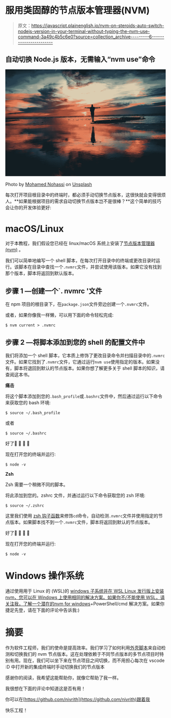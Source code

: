 # 服用类固醇的节点版本管理器(NVM)

> 原文：<https://javascript.plainenglish.io/nvm-on-steroids-auto-switch-nodejs-version-in-your-terminal-without-typing-the-nvm-use-command-3a49c4b5c6e0?source=collection_archive---------6----------------------->

## 自动切换 Node.js 版本，无需输入“nvm use”命令

![](img/d61125abb642705af6d58e3d49b29da0.png)

Photo by [Mohamed Nohassi](https://unsplash.com/@coopery?utm_source=medium&utm_medium=referral) on [Unsplash](https://unsplash.com?utm_source=medium&utm_medium=referral)

每次打开项目根目录中的终端时，都必须手动切换节点版本，这很快就会变得很烦人。**如果能根据项目的需求自动切换节点版本岂不是很棒？**这个简单的技巧会让你的开发体验更好:

# macOS/Linux

对于本教程，我们假设您已经在 linux/macOS 系统上安装了[节点版本管理器(nvm)](https://github.com/nvm-sh/nvm) 。

我们可以简单地编写一个 shell 脚本，在每次打开目录中的终端或更改目录时运行。该脚本在目录中查找一个`.nvmrc`文件，并尝试使用该版本。如果它没有找到那个版本，脚本将返回到默认版本。

## 步骤 1 —创建一个`. nvmrc '文件

在 npm 项目的根目录下，在`package.json`文件旁边创建一个`.nvmrc`文件。

或者，如果你像我一样懒，可以用下面的命令轻松完成:

```
$ nvm current > .nvmrc
```

## 步骤 2 —将脚本添加到您的 shell 的配置文件中

我们将添加一个 shell 脚本，它本质上修饰了更改目录命令并扫描目录中的`.nvmrc`文件。如果它找到了`.nvmrc`文件，它通过运行`nvm use`使用指定的版本。如果没有，脚本将退回到默认的节点版本。如果你想了解更多关于 shell 脚本的知识，请查阅这本书。

**痛击**

将这个脚本添加到您的`.bash_profile`或`.bashrc`文件中，然后通过运行以下命令来获取您的 bash 环境:

```
$ source ~/.bash_profile
```

或者

```
$ source ~/.bashrc
```

好了🎉 🎉 🎉 🎉

现在打开您的终端并运行:

```
$ node -v
```

**Zsh**

Zsh 需要一个稍微不同的脚本。

将此添加到您的。zshrc 文件，并通过运行以下命令获取您的 zsh 环境:

```
$ source ~/.zshrc
```

这里我们使用 [zsh 钩子函数](http://zsh.sourceforge.net/Doc/Release/Functions.html)来修饰`cd`命令，自动检测`.nvmrc`文件并使用指定的节点版本。如果脚本找不到一个`.nvmrc`文件，脚本将返回到默认的节点版本。

好了🎉 🎉 🎉 🎉

现在打开您的终端并运行:

```
$ node -v
```

# Windows 操作系统

通过使用用于 Linux 的 (WSL)的 [windows 子系统并在 WSL Linux 发行版上安装 nvm，您可以在 Windows 上使用相同的解决方案。如果你不/不能使用 WSL，请关注我，了解一个潜在的](https://docs.microsoft.com/en-us/windows/wsl/install-win10)[nvm for windows](https://github.com/coreybutler/nvm-windows)+PowerShell/cmd 解决方案。如果你捷足先登，请在下面的评论中告诉我:)

# 摘要

作为软件工程师，我们的使命是提高效率。我们学习了如何利用[外壳脚本](https://amzn.to/36QN5ug)来自动检测和切换我们的 nvm 节点版本。这在处理依赖于不同节点版本的多节点项目时特别有用。现在，我们可以坐下来在节点项目之间切换，而不用担心每次在 vscode :D 中打开新的集成终端时手动切换我们的节点版本

感谢你的阅读，我希望这能帮助你，就像它帮助了我一样。

我很想在下面的评论中知道这是否有用！

你可以在[https://github.com/nivrith](https://github.com/nivrith)跟着我

快乐工程！